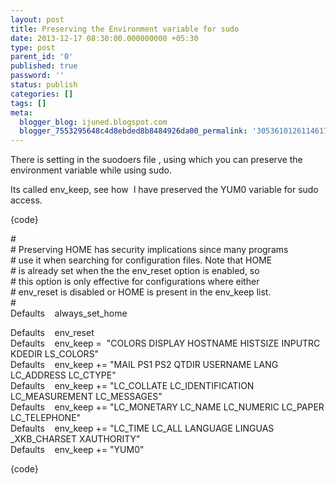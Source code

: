 ```yaml
---
layout: post
title: Preserving the Environment variable for sudo
date: 2013-12-17 08:30:00.000000000 +05:30
type: post
parent_id: '0'
published: true
password: ''
status: publish
categories: []
tags: []
meta:
  blogger_blog: ijuned.blogspot.com
  blogger_7553295648c4d8ebded8b8484926da00_permalink: '3053610126114617568'
---
```

<div dir="ltr" style="text-align:left;">There is setting in the suodoers file , using which you can preserve the environment variable while using sudo.</p>
<p>Its called env_keep, see how  I have preserved the YUM0 variable for sudo access.</p>
<p>{code}</p>
<p>#<br /># Preserving HOME has security implications since many programs<br /># use it when searching for configuration files. Note that HOME<br /># is already set when the the env_reset option is enabled, so<br /># this option is only effective for configurations where either<br /># env_reset is disabled or HOME is present in the env_keep list.<br />#<br />Defaults    always_set_home</p>
<p>Defaults    env_reset<br />Defaults    env_keep =  "COLORS DISPLAY HOSTNAME HISTSIZE INPUTRC KDEDIR LS_COLORS"<br />Defaults    env_keep += "MAIL PS1 PS2 QTDIR USERNAME LANG LC_ADDRESS LC_CTYPE"<br />Defaults    env_keep += "LC_COLLATE LC_IDENTIFICATION LC_MEASUREMENT LC_MESSAGES"<br />Defaults    env_keep += "LC_MONETARY LC_NAME LC_NUMERIC LC_PAPER LC_TELEPHONE"<br />Defaults    env_keep += "LC_TIME LC_ALL LANGUAGE LINGUAS _XKB_CHARSET XAUTHORITY"<br />Defaults    env_keep += "YUM0"</p>
<p>{code}</div>
